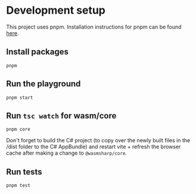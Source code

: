 # Development setup
This project uses pnpm. Installation instructions for pnpm can be found [here](https://pnpm.io/installation).

## Install packages
```
pnpm
```

## Run the playground
```
pnpm start
```

## Run `tsc watch` for wasm/core
```
pnpm core
```

Don't forget to build the C# project (to copy over the newly built files in the /dist folder to the C# AppBundle) and restart vite + refresh the browser cache after making a change to `@wasmsharp/core`.

## Run tests
```
pnpm test
```
